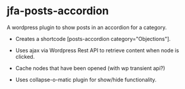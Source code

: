 # jfa-posts-accordion
A wordpress plugin to show posts in an accordion for a category.

* Creates a shortcode [posts-accordion category="Objections"].

* Uses ajax via Wordpress Rest API to retrieve content when node is clicked.

* Cache nodes that have been opened (with wp transient api?)

* Uses collapse-o-matic plugin for show/hide functionality.

